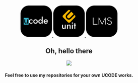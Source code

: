 <head>
    <p align="center">
        <a href="https://ucode.world/en/" target="_blank">
            <img src="https://github.com/NogaKazaha/NogaKazaha/blob/master/img/Header/ucode.png" height="100px">
        </a>
        <a href="https://unitfactory.net/" target="_blank">
            <img src="https://github.com/NogaKazaha/NogaKazaha/blob/master/img/Header/unit.png" height="100px">
        </a>
        <a href="https://lms.ucode.world/users/plitovka/" target="_blank">
            <img src="https://github.com/NogaKazaha/NogaKazaha/blob/master/img/Header/lms.png" height="100px">
        </a>
        <h2 align="center">Oh, hello there</h2>
    </p>
</head>

<footer>
<p align="center"><img src="https://www.google.com/url?sa=i&url=https%3A%2F%2Fgfycat.com%2Fru%2Fgifs%2Fsearch%2Fhello%2Bthere&psig=AOvVaw2T9EBK7x7oMOPtMrsJoGBK&ust=1606402714396000&source=images&cd=vfe&ved=0CAIQjRxqFwoTCNjjvcz6ne0CFQAAAAAdAAAAABAJ" width="30"></p>
<h4 align="center">Feel free to use my repositories for your own UCODE works.</h4>
</footer>
